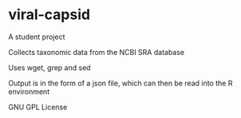 # viral-capsid
A student project

Collects taxonomic data from the NCBI SRA database

Uses wget, grep and sed

Output is in the form of a json file, which can then be read into the R environment

GNU GPL License
